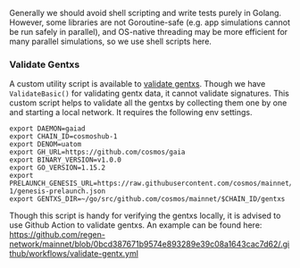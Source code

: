 Generally we should avoid shell scripting and write tests purely in Golang.
However, some libraries are not Goroutine-safe (e.g. app simulations cannot be run safely in parallel),
and OS-native threading may be more efficient for many parallel simulations, so we use shell scripts here.

### Validate Gentxs

A custom utility script is available to [validate gentxs](./validate-gentxs.sh). Though we have
`ValidateBasic()` for validating gentx data, it cannot validate signatures. This custom script helps
to validate all the gentxs by collecting them one by one and starting a local network.
It requires the following env settings.

```shell
export DAEMON=gaiad
export CHAIN_ID=cosmoshub-1
export DENOM=uatom
export GH_URL=https://github.com/cosmos/gaia
export BINARY_VERSION=v1.0.0
export GO_VERSION=1.15.2
export PRELAUNCH_GENESIS_URL=https://raw.githubusercontent.com/cosmos/mainnet/main/cosmoshub-1/genesis-prelaunch.json
export GENTXS_DIR=~/go/src/github.com/cosmos/mainnet/$CHAIN_ID/gentxs
```

Though this script is handy for verifying the gentxs locally, it is advised to use Github Action to validate gentxs.
An example can be found here:
https://github.com/regen-network/mainnet/blob/0bcd387671b9574e893289e39c08a1643cac7d62/.github/workflows/validate-gentx.yml
